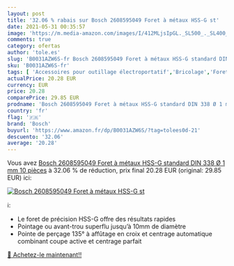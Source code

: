 ```yaml
---
layout: post
title: '32.06 % rabais sur Bosch 2608595049 Foret à métaux HSS-G st'
date: 2021-05-31 00:35:57
image: 'https://m.media-amazon.com/images/I/412MLjsIpGL._SL500_._SL400_.jpg'
comments: true
category: ofertas
author: 'tole.es'
slug: 'B0031AZW6S-fr Bosch 2608595049 Foret à métaux HSS-G standard DIN 338 Ø 1...'
sku: 'B0031AZW6S-fr'
tags: [ 'Accessoires pour outillage électroportatif','Bricolage','Forets','Forets de longueur de production','Forets hélicoïdaux','Forets hélicoïdaux courts','Outillage à main et électroportatif','bosch', ]
actualPrice: 20.28 EUR
currency: EUR
price: 20.28
comparePrice: 29.85 EUR
prodname: 'Bosch 2608595049 Foret à métaux HSS-G standard DIN 338 Ø 1 mm 10 pièces'
country: 'fr'
flag: '🇫🇷'
brand: 'Bosch'
buyurl: 'https://www.amazon.fr/dp/B0031AZW6S/?tag=tolees0d-21'
descuento: '32.06'
average: '20.28'
---
```


Vous avez [Bosch 2608595049 Foret à métaux HSS-G standard DIN 338 Ø 1 mm 10 pièces](https://www.amazon.fr/dp/B0031AZW6S/?tag=tolees0d-21)  à  32.06 % de réduction, prix final  20.28 EUR (original: 29.85 EUR) ici:

[![Bosch 2608595049 Foret à métaux HSS-G st](https://m.media-amazon.com/images/I/412MLjsIpGL._SL500_._SL400_.jpg)](https://www.amazon.fr/dp/B0031AZW6S/?tag=tolees0d-21)

ℹ️:

- Le foret de précision HSS-G offre des résultats rapides
- Pointage ou avant-trou superflu jusqu’à 10mm de diamètre
- Pointe de perçage 135° à affûtage en croix et centrage automatique combinant coupe active et centrage parfait

[🛒 Achetez-le maintenant!!](https://www.amazon.fr/dp/B0031AZW6S/?tag=tolees0d-21)
